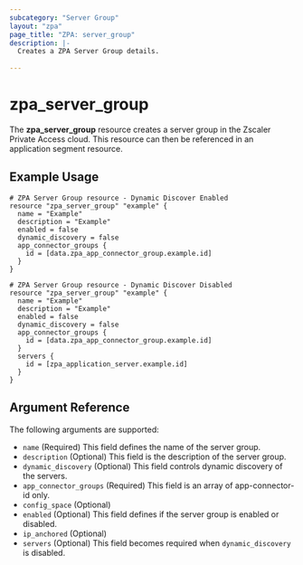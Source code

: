 ```yaml
---
subcategory: "Server Group"
layout: "zpa"
page_title: "ZPA: server_group"
description: |-
  Creates a ZPA Server Group details.
  
---
```


# zpa_server_group

The **zpa_server_group** resource creates a server group in the Zscaler Private Access cloud. This resource can then be referenced in an application segment resource.

## Example Usage

```hcl
# ZPA Server Group resource - Dynamic Discover Enabled
resource "zpa_server_group" "example" {
  name = "Example"
  description = "Example"
  enabled = false
  dynamic_discovery = false
  app_connector_groups {
    id = [data.zpa_app_connector_group.example.id]
  }
}
```

```hcl
# ZPA Server Group resource - Dynamic Discover Disabled
resource "zpa_server_group" "example" {
  name = "Example"
  description = "Example"
  enabled = false
  dynamic_discovery = false
  app_connector_groups {
    id = [data.zpa_app_connector_group.example.id]
  }
  servers {
    id = [zpa_application_server.example.id]
  }
}
```

## Argument Reference

The following arguments are supported:

* `name` (Required) This field defines the name of the server group.
* `description` (Optional) This field is the description of the server group.
* `dynamic_discovery` (Optional) This field controls dynamic discovery of the servers.
* `app_connector_groups` (Required) This field is an array of app-connector-id only.
* `config_space` (Optional)
* `enabled` (Optional) This field defines if the server group is enabled or disabled.
* `ip_anchored` (Optional)
* `servers` (Optional) This field becomes required when `dynamic_discovery` is disabled.
